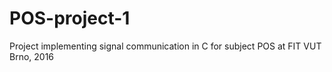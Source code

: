 # POS-project-1
Project implementing signal communication in C for subject POS at FIT VUT Brno, 2016 
